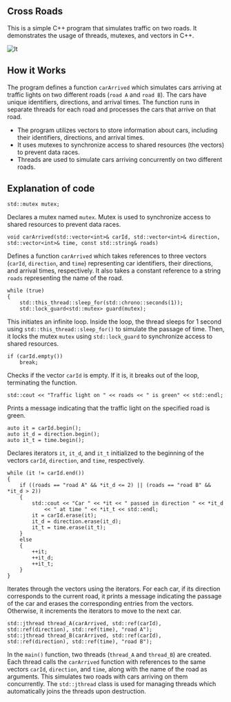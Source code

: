 ## Cross Roads 

This is a simple C++ program that simulates traffic on two roads. It demonstrates the usage of threads, mutexes, and vectors in C++.

![lt](https://github.com/NarminaOO/crossRoads/assets/149943881/4946f5d4-3d21-4e9a-99eb-9fb7226fa324)


## How it Works
The program defines a function `carArrived` which simulates cars arriving at traffic lights on two different roads (`road A` and `road B`). 
The cars have unique identifiers, directions, and arrival times. The function runs in separate threads for each road and processes the cars that arrive on that road.

- The program utilizes vectors to store information about cars, including their identifiers, directions, and arrival times.
- It uses mutexes to synchronize access to shared resources (the vectors) to prevent data races.
- Threads are used to simulate cars arriving concurrently on two different roads.

## Explanation of code 
```
std::mutex mutex;
```
Declares a mutex named `mutex`. Mutex is used to synchronize access to shared resources to prevent data races.


```
void carArrived(std::vector<int>& carId, std::vector<int>& direction, std::vector<int>& time, const std::string& roads)
```
Defines a function `carArrived` which takes references to three vectors (`carId`, `direction`, and `time`) representing car identifiers, their directions, and arrival times, respectively. 
It also takes a constant reference to a string `roads` representing the name of the road.

```
while (true)
{
    std::this_thread::sleep_for(std::chrono::seconds(1));
    std::lock_guard<std::mutex> guard(mutex);
```
This initiates an infinite loop. Inside the loop, the thread sleeps for 1 second using `std::this_thread::sleep_for()` to simulate the passage of time. 
Then, it locks the mutex `mutex` using `std::lock_guard` to synchronize access to shared resources.

```
if (carId.empty())
    break;
```
Checks if the vector `carId` is empty. If it is, it breaks out of the loop, terminating the function.

```
std::cout << "Traffic light on " << roads << " is green" << std::endl;
```
Prints a message indicating that the traffic light on the specified road is green.

```
auto it = carId.begin();
auto it_d = direction.begin();
auto it_t = time.begin();
```
Declares iterators `it`, `it_d`, and `it_t` initialized to the beginning of the vectors `carId`, `direction`, and `time`, respectively.

```
while (it != carId.end())
{
    if ((roads == "road A" && *it_d <= 2) || (roads == "road B" && *it_d > 2))
    {
        std::cout << "Car " << *it << " passed in direction " << *it_d
            << " at time " << *it_t << std::endl;
        it = carId.erase(it);
        it_d = direction.erase(it_d);
        it_t = time.erase(it_t);
    }
    else
    {
        ++it;
        ++it_d;
        ++it_t;
    }
}
```
Iterates through the vectors using the iterators. For each car, if its direction corresponds to the current road, it prints a message indicating the passage of the car and erases the corresponding entries from the vectors. 
Otherwise, it increments the iterators to move to the next car.

```
std::jthread thread_A(carArrived, std::ref(carId), std::ref(direction), std::ref(time), "road A");
std::jthread thread_B(carArrived, std::ref(carId), std::ref(direction), std::ref(time), "road B");
```
In the `main()` function, two threads (`thread_A` and `thread_B`) are created. Each thread calls the `carArrived` function with references to the same vectors `carId`, `direction`, and `time`, along with the name of the road as arguments. 
This simulates two roads with cars arriving on them concurrently. The `std::jthread` class is used for managing threads which automatically joins the threads upon destruction.
